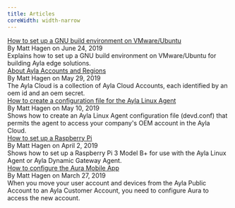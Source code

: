 ```yaml
---
title: Articles
coreWidth: width-narrow
---
```


<div class="article-on-list">
<div class="title"><a href="how-to-set-up-a-gnu-build-environment-on-vmware-ubuntu">How to set up a GNU build environment on VMware/Ubuntu</a></div>
<div class="author-date">By <span class="author">Matt Hagen</span> on <span class="date">June 24, 2019</span></div>
<div class="summary">Explains how to set up a GNU build environment on VMware/Ubuntu for building Ayla edge solutions.</div>
</div>

<div class="article-on-list">
<div class="title"><a href="about-ayla-accounts-and-regions">About Ayla Accounts and Regions</a></div>
<div class="author-date">By <span class="author">Matt Hagen</span> on <span class="date">May 29, 2019</span></div>
<div class="summary">The Ayla Cloud is a collection of Ayla Cloud Accounts, each identified by an oem id and an oem secret.</div>
</div>

<div class="article-on-list">
<div class="title"><a href="how-to-create-a-configuration-file-for-the-ayla-linux-agent">How to create a configuration file for the Ayla Linux Agent</a></div>
<div class="author-date">By <span class="author">Matt Hagen</span> on <span class="date">May 10, 2019</span></div>
<div class="summary">Shows how to create an Ayla Linux Agent configuration file (devd.conf) that permits the agent to access your company's OEM account in the Ayla Cloud.</div>
</div>

<div class="article-on-list">
<div class="title"><a href="how-to-set-up-a-raspberry-pi">How to set up a Raspberry Pi</a></div>
<div class="author-date">By <span class="author">Matt Hagen</span> on <span class="date">April 2, 2019</span></div>
<div class="summary">Shows how to set up a Raspberry Pi 3 Model B+ for use with the Ayla Linux Agent or Ayla Dynamic Gateway Agent.</div>
</div>

<div class="article-on-list">
<div class="title"><a href="how-to-configure-the-aura-mobile-app">How to configure the Aura Mobile App</a></div>
<div class="author-date">By <span class="author">Matt Hagen</span> on <span class="date">March 27, 2019</span></div>
<div class="summary">When you move your user account and devices from the Ayla Public Account to an Ayla Customer Account, you need to configure Aura to access the new account.</div>
</div>